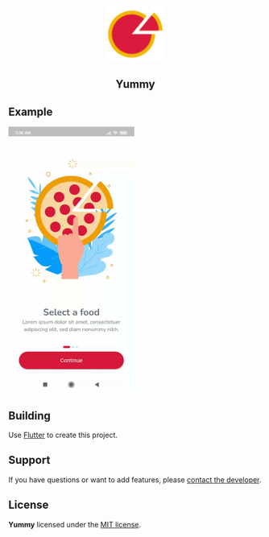 <p align="center">
<img src="https://raw.githubusercontent.com/TheGreatDemetrius/Yummy/master/source/logo.svg" alt="logo" width="110" height="110">
<h2 align="center">Yummy</h2>

## Example

<img src="https://raw.githubusercontent.com/TheGreatDemetrius/Yummy/master/source/example.gif" alt="example" width="250"/>

## Building

Use [Flutter](https://docs.flutter.dev/get-started/install) to create this project.

## Support

If you have questions or want to add features, please [contact the developer](mailto:the.great.demetrius@outlook.com).

## License

**Yummy** licensed under the [MIT license](LICENSE).
